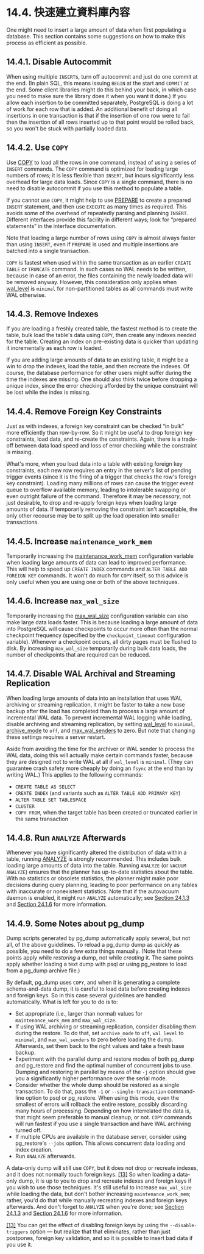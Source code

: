# 14.4. 快速建立資料庫內容

One might need to insert a large amount of data when first populating a database. This section contains some suggestions on how to make this process as efficient as possible.

## 14.4.1. Disable Autocommit

When using multiple `INSERT`s, turn off autocommit and just do one commit at the end. \(In plain SQL, this means issuing `BEGIN` at the start and `COMMIT` at the end. Some client libraries might do this behind your back, in which case you need to make sure the library does it when you want it done.\) If you allow each insertion to be committed separately, PostgreSQL is doing a lot of work for each row that is added. An additional benefit of doing all insertions in one transaction is that if the insertion of one row were to fail then the insertion of all rows inserted up to that point would be rolled back, so you won't be stuck with partially loaded data.

## 14.4.2. Use `COPY`

Use [COPY](https://www.postgresql.org/docs/12/sql-copy.html) to load all the rows in one command, instead of using a series of `INSERT` commands. The `COPY` command is optimized for loading large numbers of rows; it is less flexible than `INSERT`, but incurs significantly less overhead for large data loads. Since `COPY` is a single command, there is no need to disable autocommit if you use this method to populate a table.

If you cannot use `COPY`, it might help to use [PREPARE](https://www.postgresql.org/docs/12/sql-prepare.html) to create a prepared `INSERT` statement, and then use `EXECUTE` as many times as required. This avoids some of the overhead of repeatedly parsing and planning `INSERT`. Different interfaces provide this facility in different ways; look for “prepared statements” in the interface documentation.

Note that loading a large number of rows using `COPY` is almost always faster than using `INSERT`, even if `PREPARE` is used and multiple insertions are batched into a single transaction.

`COPY` is fastest when used within the same transaction as an earlier `CREATE TABLE` or `TRUNCATE` command. In such cases no WAL needs to be written, because in case of an error, the files containing the newly loaded data will be removed anyway. However, this consideration only applies when [wal\_level](https://www.postgresql.org/docs/12/runtime-config-wal.html#GUC-WAL-LEVEL) is `minimal` for non-partitioned tables as all commands must write WAL otherwise.

## 14.4.3. Remove Indexes

If you are loading a freshly created table, the fastest method is to create the table, bulk load the table's data using `COPY`, then create any indexes needed for the table. Creating an index on pre-existing data is quicker than updating it incrementally as each row is loaded.

If you are adding large amounts of data to an existing table, it might be a win to drop the indexes, load the table, and then recreate the indexes. Of course, the database performance for other users might suffer during the time the indexes are missing. One should also think twice before dropping a unique index, since the error checking afforded by the unique constraint will be lost while the index is missing.

## 14.4.4. Remove Foreign Key Constraints

Just as with indexes, a foreign key constraint can be checked “in bulk” more efficiently than row-by-row. So it might be useful to drop foreign key constraints, load data, and re-create the constraints. Again, there is a trade-off between data load speed and loss of error checking while the constraint is missing.

What's more, when you load data into a table with existing foreign key constraints, each new row requires an entry in the server's list of pending trigger events \(since it is the firing of a trigger that checks the row's foreign key constraint\). Loading many millions of rows can cause the trigger event queue to overflow available memory, leading to intolerable swapping or even outright failure of the command. Therefore it may be _necessary_, not just desirable, to drop and re-apply foreign keys when loading large amounts of data. If temporarily removing the constraint isn't acceptable, the only other recourse may be to split up the load operation into smaller transactions.

## 14.4.5. Increase `maintenance_work_mem`

Temporarily increasing the [maintenance\_work\_mem](https://www.postgresql.org/docs/12/runtime-config-resource.html#GUC-MAINTENANCE-WORK-MEM) configuration variable when loading large amounts of data can lead to improved performance. This will help to speed up `CREATE INDEX` commands and `ALTER TABLE ADD FOREIGN KEY` commands. It won't do much for `COPY` itself, so this advice is only useful when you are using one or both of the above techniques.

## 14.4.6. Increase `max_wal_size`

Temporarily increasing the [max\_wal\_size](https://www.postgresql.org/docs/12/runtime-config-wal.html#GUC-MAX-WAL-SIZE) configuration variable can also make large data loads faster. This is because loading a large amount of data into PostgreSQL will cause checkpoints to occur more often than the normal checkpoint frequency \(specified by the `checkpoint_timeout` configuration variable\). Whenever a checkpoint occurs, all dirty pages must be flushed to disk. By increasing `max_wal_size` temporarily during bulk data loads, the number of checkpoints that are required can be reduced.

## 14.4.7. Disable WAL Archival and Streaming Replication

When loading large amounts of data into an installation that uses WAL archiving or streaming replication, it might be faster to take a new base backup after the load has completed than to process a large amount of incremental WAL data. To prevent incremental WAL logging while loading, disable archiving and streaming replication, by setting [wal\_level](https://www.postgresql.org/docs/12/runtime-config-wal.html#GUC-WAL-LEVEL) to `minimal`, [archive\_mode](https://www.postgresql.org/docs/12/runtime-config-wal.html#GUC-ARCHIVE-MODE) to `off`, and [max\_wal\_senders](https://www.postgresql.org/docs/12/runtime-config-replication.html#GUC-MAX-WAL-SENDERS) to zero. But note that changing these settings requires a server restart.

Aside from avoiding the time for the archiver or WAL sender to process the WAL data, doing this will actually make certain commands faster, because they are designed not to write WAL at all if `wal_level` is `minimal`. \(They can guarantee crash safety more cheaply by doing an `fsync` at the end than by writing WAL.\) This applies to the following commands:

* `CREATE TABLE AS SELECT`
* `CREATE INDEX` \(and variants such as `ALTER TABLE ADD PRIMARY KEY`\)
* `ALTER TABLE SET TABLESPACE`
* `CLUSTER`
* `COPY FROM`, when the target table has been created or truncated earlier in the same transaction

## 14.4.8. Run `ANALYZE` Afterwards

Whenever you have significantly altered the distribution of data within a table, running [ANALYZE](https://www.postgresql.org/docs/12/sql-analyze.html) is strongly recommended. This includes bulk loading large amounts of data into the table. Running `ANALYZE` \(or `VACUUM ANALYZE`\) ensures that the planner has up-to-date statistics about the table. With no statistics or obsolete statistics, the planner might make poor decisions during query planning, leading to poor performance on any tables with inaccurate or nonexistent statistics. Note that if the autovacuum daemon is enabled, it might run `ANALYZE` automatically; see [Section 24.1.3](https://www.postgresql.org/docs/12/routine-vacuuming.html#VACUUM-FOR-STATISTICS) and [Section 24.1.6](https://www.postgresql.org/docs/12/routine-vacuuming.html#AUTOVACUUM) for more information.

## 14.4.9. Some Notes about pg\_dump

Dump scripts generated by pg\_dump automatically apply several, but not all, of the above guidelines. To reload a pg\_dump dump as quickly as possible, you need to do a few extra things manually. \(Note that these points apply while _restoring_ a dump, not while _creating_ it. The same points apply whether loading a text dump with psql or using pg\_restore to load from a pg\_dump archive file.\)

By default, pg\_dump uses `COPY`, and when it is generating a complete schema-and-data dump, it is careful to load data before creating indexes and foreign keys. So in this case several guidelines are handled automatically. What is left for you to do is to:

* Set appropriate \(i.e., larger than normal\) values for `maintenance_work_mem` and `max_wal_size`.
* If using WAL archiving or streaming replication, consider disabling them during the restore. To do that, set `archive_mode` to `off`, `wal_level` to `minimal`, and `max_wal_senders` to zero before loading the dump. Afterwards, set them back to the right values and take a fresh base backup.
* Experiment with the parallel dump and restore modes of both pg\_dump and pg\_restore and find the optimal number of concurrent jobs to use. Dumping and restoring in parallel by means of the `-j` option should give you a significantly higher performance over the serial mode.
* Consider whether the whole dump should be restored as a single transaction. To do that, pass the `-1` or `--single-transaction` command-line option to psql or pg\_restore. When using this mode, even the smallest of errors will rollback the entire restore, possibly discarding many hours of processing. Depending on how interrelated the data is, that might seem preferable to manual cleanup, or not. `COPY` commands will run fastest if you use a single transaction and have WAL archiving turned off.
* If multiple CPUs are available in the database server, consider using pg\_restore's `--jobs` option. This allows concurrent data loading and index creation.
* Run `ANALYZE` afterwards.

A data-only dump will still use `COPY`, but it does not drop or recreate indexes, and it does not normally touch foreign keys. [\[13\]](https://www.postgresql.org/docs/12/populate.html#ftn.id-1.5.13.7.11.4.2) So when loading a data-only dump, it is up to you to drop and recreate indexes and foreign keys if you wish to use those techniques. It's still useful to increase `max_wal_size` while loading the data, but don't bother increasing `maintenance_work_mem`; rather, you'd do that while manually recreating indexes and foreign keys afterwards. And don't forget to `ANALYZE` when you're done; see [Section 24.1.3](https://www.postgresql.org/docs/12/routine-vacuuming.html#VACUUM-FOR-STATISTICS) and [Section 24.1.6](https://www.postgresql.org/docs/12/routine-vacuuming.html#AUTOVACUUM) for more information.

[\[13\]](https://www.postgresql.org/docs/12/populate.html#id-1.5.13.7.11.4.2) You can get the effect of disabling foreign keys by using the `--disable-triggers` option — but realize that that eliminates, rather than just postpones, foreign key validation, and so it is possible to insert bad data if you use it.


